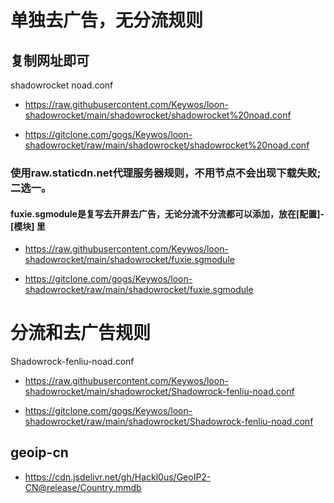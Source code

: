
# 单独去广告，无分流规则
## 复制网址即可
 shadowrocket noad.conf
- https://raw.githubusercontent.com/Keywos/loon-shadowrocket/main/shadowrocket/shadowrocket%20noad.conf

- https://gitclone.com/gogs/Keywos/loon-shadowrocket/raw/main/shadowrocket/shadowrocket%20noad.conf
### 使用raw.staticdn.net代理服务器规则，不用节点不会出现下载失败;二选一。
#### fuxie.sgmodule是复写去开屏去广告，无论分流不分流都可以添加，放在[配置]-[模块] 里
- https://raw.githubusercontent.com/Keywos/loon-shadowrocket/main/shadowrocket/fuxie.sgmodule

- https://gitclone.com/gogs/Keywos/loon-shadowrocket/raw/main/shadowrocket/fuxie.sgmodule
# 分流和去广告规则
 Shadowrock-fenliu-noad.conf
- https://raw.githubusercontent.com/Keywos/loon-shadowrocket/main/shadowrocket/Shadowrock-fenliu-noad.conf

- https://gitclone.com/gogs/Keywos/loon-shadowrocket/raw/main/shadowrocket/Shadowrock-fenliu-noad.conf
## geoip-cn
- https://cdn.jsdelivr.net/gh/Hackl0us/GeoIP2-CN@release/Country.mmdb

